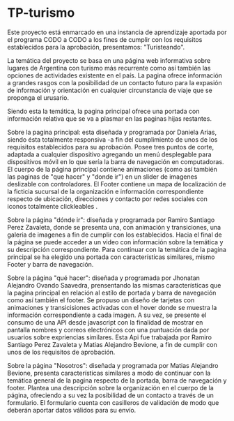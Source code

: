 # TP-turismo
Este proyecto está enmarcado en una instancia de aprendizaje aportada por el programa CODO a CODO a los fines de cumplir con los requisitos establecidos para la aprobación, presentamos: "Turisteando". 

La temática del proyecto se basa en una página web informativa sobre lugares de Argentina con turismo más recurrente como así también las opciones de actividades existente en el país. La pagina ofrece información a grandes rasgos con la posibilidad de un contacto futuro para la expasión de información y orientación en cualquier circunstancia de viaje que se proponga el urusario. 

Siendo esta la temática, la pagina principal ofrece una portada con información relativa que se va a plasmar en las paginas hijas restantes. 

Sobre la pagina principal: esta diseñada y programada por Daniela Arias, siendo ésta totalmente responsiva -a fin del cumplimiento de unos de los requisitos establecidos para su aprobación. Posee tres puntos de corte, adaptada a cualquier dispositivo agregando un menú desplegable para dispositivos móvil en lo que sería la barra de navegación en computadoras. El cuerpo de la página principal contiene animaciones (como así también las paginas de "que hacer" y "donde ir") en un slider de imagenes deslizable con controladores. El Footer contiene un mapa de localización de la ficticia sucursal de la organización e información correspondiente respecto de ubicación, direcciones y contacto por redes sociales con iconos totalmente clickleables .

Sobre la página "dónde ir": diseñada y programada por Ramiro Santiago Perez Zavaleta, donde se presenta una, con animación y transiciones, una galeria de imagenes a fin de cumplir con los establecidos. Hacia el final de la página se puede acceder a un video con información sobre la temática y su descripción correspondiente. Para continuar con la temática de la pagina principal se ha elegido una portada con características similares, mismo Footer y barra de navegación. 

Sobre la página "qué hacer": diseñada y programada por Jhonatan Alejandro Ovando Saavedra, prensentando las mismas características que la pagina principal en relación al estílo de portada y barra de navegación como así también el footer. Se propuso un diseño de tarjetas con animaciones y transicisiones activadas con el hover donde se muestra la información correspondiente a cada imagen. A su vez, se presente el consumo de una API desde javascript con la finalidad de mostrar en pantalla nombres y correos electrónicos con una puntuación dada por usuarios sobre expriencias similares. Esta Api fue trabajada por Ramiro Santiago Perez Zavaleta y Matias Alejandro Bevione, a fin de cumplir con unos de los requisitos de aprobación. 

Sobre la página "Nosotros": diseñada y programada por Matias Alejandro Bevione, presenta características similares a modo de continuar con la temática general de la pagina respecto de la portada, barra de navegación y footer. Plantea una descripción sobre la organización en el cuerpo de la página, ofreciendo a su vez la posibilidad de un contacto a través de un formulario. El formulario cuenta con casilleros de validación de modo que deberán aportar datos válidos para su envío. 
